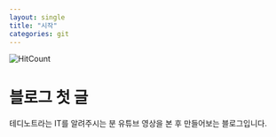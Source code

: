 ```yaml
---
layout: single
title: "시작"
categories: git
---
```

![HitCount](http://hits.dwyl.com/https://lupinus00.github.io/git/1/.svg)
# 블로그 첫 글
테디노트라는 IT를 알려주시는 분 유튜브 영상을 본 후 
만들어보는 블로그입니다.
